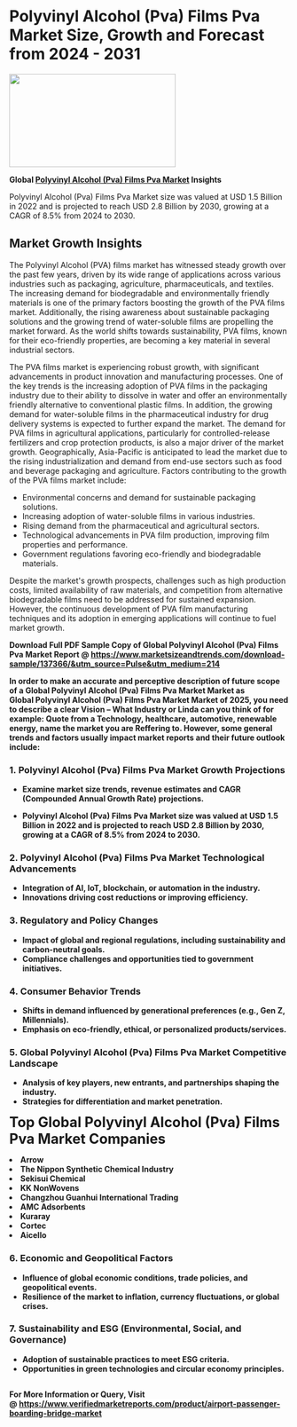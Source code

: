<H1>Polyvinyl Alcohol (Pva) Films Pva Market Size, Growth and Forecast from 2024 - 2031</H1><img class="aligncenter size-medium wp-image-584254" src="https://thirdeyenews.in/wp-content/uploads/2024/09/Global-Market-Research-300x168.jpeg" alt="" width="300" height="168" /><p><strong>Global&nbsp;<a href="https://www.marketsizeandtrends.com/download-sample/137366/&amp;utm_source=Pulse&amp;utm_medium=214">Polyvinyl Alcohol (Pva) Films Pva Market</a> Insights</strong></p><p>Polyvinyl Alcohol (Pva) Films Pva Market size was valued at USD 1.5 Billion in 2022 and is projected to reach USD 2.8 Billion by 2030, growing at a CAGR of 8.5% from 2024 to 2030.</p><p><h2>Market Growth Insights</h2> <p>The Polyvinyl Alcohol (PVA) films market has witnessed steady growth over the past few years, driven by its wide range of applications across various industries such as packaging, agriculture, pharmaceuticals, and textiles. The increasing demand for biodegradable and environmentally friendly materials is one of the primary factors boosting the growth of the PVA films market. Additionally, the rising awareness about sustainable packaging solutions and the growing trend of water-soluble films are propelling the market forward. As the world shifts towards sustainability, PVA films, known for their eco-friendly properties, are becoming a key material in several industrial sectors.</p> <p><strong></strong></p> <p>The PVA films market is experiencing robust growth, with significant advancements in product innovation and manufacturing processes. One of the key trends is the increasing adoption of PVA films in the packaging industry due to their ability to dissolve in water and offer an environmentally friendly alternative to conventional plastic films. In addition, the growing demand for water-soluble films in the pharmaceutical industry for drug delivery systems is expected to further expand the market. The demand for PVA films in agricultural applications, particularly for controlled-release fertilizers and crop protection products, is also a major driver of the market growth. Geographically, Asia-Pacific is anticipated to lead the market due to the rising industrialization and demand from end-use sectors such as food and beverage packaging and agriculture. Factors contributing to the growth of the PVA films market include: <ul> <li>Environmental concerns and demand for sustainable packaging solutions.</li> <li>Increasing adoption of water-soluble films in various industries.</li> <li>Rising demand from the pharmaceutical and agricultural sectors.</li> <li>Technological advancements in PVA film production, improving film properties and performance.</li> <li>Government regulations favoring eco-friendly and biodegradable materials.</li> </ul> <p>Despite the market's growth prospects, challenges such as high production costs, limited availability of raw materials, and competition from alternative biodegradable films need to be addressed for sustained expansion. However, the continuous development of PVA film manufacturing techniques and its adoption in emerging applications will continue to fuel market growth.</p> <p><strong></p><p><span class=""><strong>Download Full PDF Sample Copy of Global Polyvinyl Alcohol (Pva) Films Pva Market Report</strong> @ <a href="https://www.marketsizeandtrends.com/download-sample/137366/&amp;utm_source=Pulse&amp;utm_medium=214" target="_blank">https://www.marketsizeandtrends.com/download-sample/137366/&amp;utm_source=Pulse&amp;utm_medium=214</a></span></p><p>In order to make an accurate and perceptive description of future scope of a Global&nbsp;Polyvinyl Alcohol (Pva) Films Pva Market Market as Global&nbsp;Polyvinyl Alcohol (Pva) Films Pva Market Market of 2025, you need to describe a clear Vision &ndash; What Industry or Linda can you think of for example: Quote from a Technology, healthcare, automotive, renewable energy, name the market you are Reffering to. However, some general trends and factors usually impact market reports and their future outlook include:</p><h3>1.&nbsp;<strong>Polyvinyl Alcohol (Pva) Films Pva Market Growth Projections</strong></h3><ul><li>Examine market size trends, revenue estimates and CAGR (Compounded Annual Growth Rate) projections.</li><li><p>Polyvinyl Alcohol (Pva) Films Pva Market size was valued at USD 1.5 Billion in 2022 and is projected to reach USD 2.8 Billion by 2030, growing at a CAGR of 8.5% from 2024 to 2030.</p></li></ul><h3>2.&nbsp;<strong>Polyvinyl Alcohol (Pva) Films Pva Market Technological Advancements</strong></h3><ul><li>Integration of AI, IoT, blockchain, or automation in the industry.</li><li>Innovations driving cost reductions or improving efficiency.</li></ul><h3>3.&nbsp;<strong>Regulatory and Policy Changes</strong></h3><ul><li>Impact of global and regional regulations, including sustainability and carbon-neutral goals.</li><li>Compliance challenges and opportunities tied to government initiatives.</li></ul><h3>4.&nbsp;<strong>Consumer Behavior Trends</strong></h3><ul><li>Shifts in demand influenced by generational preferences (e.g., Gen Z, Millennials).</li><li>Emphasis on eco-friendly, ethical, or personalized products/services.</li></ul><h3>5.&nbsp;<strong>Global Polyvinyl Alcohol (Pva) Films Pva Market Competitive Landscape</strong></h3><ul><li>Analysis of key players, new entrants, and partnerships shaping the industry.</li><li>Strategies for differentiation and market penetration.</li></ul><p data-pm-slice="1 1 []"><span style="color: inherit; font-family: inherit; font-size: 25px;">Top Global Polyvinyl Alcohol (Pva) Films Pva Market Companies</span></p><div class="" data-test-id=""><p><li>Arrow</li><li> The Nippon Synthetic Chemical Industry</li><li> Sekisui Chemical</li><li> KK NonWovens</li><li> Changzhou Guanhui International Trading</li><li> AMC Adsorbents</li><li> Kuraray</li><li> Cortec</li><li> Aicello</li></p></div><h3>6.&nbsp;<strong>Economic and Geopolitical Factors</strong></h3><ul><li>Influence of global economic conditions, trade policies, and geopolitical events.</li><li>Resilience of the market to inflation, currency fluctuations, or global crises.</li></ul><h3>7.&nbsp;<strong>Sustainability and ESG (Environmental, Social, and Governance)</strong></h3><ul><li>Adoption of sustainable practices to meet ESG criteria.</li><li>Opportunities in green technologies and circular economy principles.</li></ul><h2><strong style="font-size: 14px;">For More Information or Query, Visit @&nbsp;</strong><a style="background-color: #ffffff; font-size: 14px;" href="https://www.marketsizeandtrends.com/report/polyvinyl-alcohol-pva-films-pva-market/" target="_blank">https://www.verifiedmarketreports.com/product/airport-passenger-boarding-bridge-market</a></h2>
